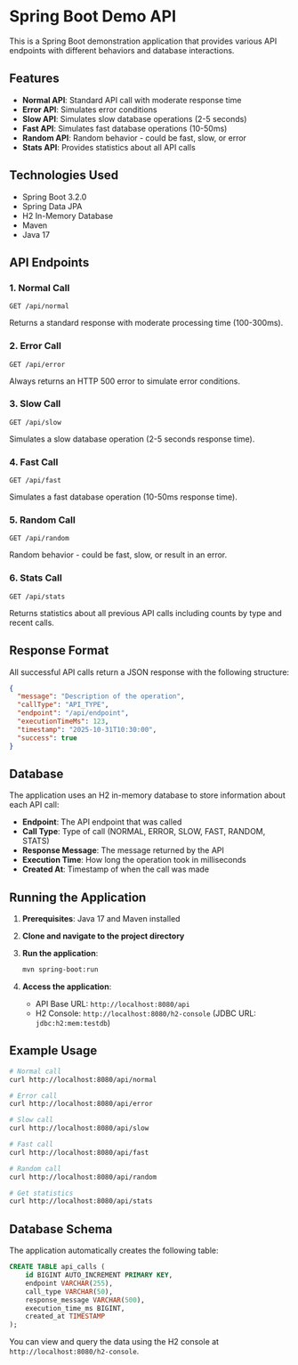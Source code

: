 # Spring Boot Demo API

This is a Spring Boot demonstration application that provides various API endpoints with different behaviors and database interactions.

## Features

- **Normal API**: Standard API call with moderate response time
- **Error API**: Simulates error conditions
- **Slow API**: Simulates slow database operations (2-5 seconds)
- **Fast API**: Simulates fast database operations (10-50ms)
- **Random API**: Random behavior - could be fast, slow, or error
- **Stats API**: Provides statistics about all API calls

## Technologies Used

- Spring Boot 3.2.0
- Spring Data JPA
- H2 In-Memory Database
- Maven
- Java 17

## API Endpoints

### 1. Normal Call
```
GET /api/normal
```
Returns a standard response with moderate processing time (100-300ms).

### 2. Error Call
```
GET /api/error
```
Always returns an HTTP 500 error to simulate error conditions.

### 3. Slow Call
```
GET /api/slow
```
Simulates a slow database operation (2-5 seconds response time).

### 4. Fast Call
```
GET /api/fast
```
Simulates a fast database operation (10-50ms response time).

### 5. Random Call
```
GET /api/random
```
Random behavior - could be fast, slow, or result in an error.

### 6. Stats Call
```
GET /api/stats
```
Returns statistics about all previous API calls including counts by type and recent calls.

## Response Format

All successful API calls return a JSON response with the following structure:

```json
{
  "message": "Description of the operation",
  "callType": "API_TYPE",
  "endpoint": "/api/endpoint",
  "executionTimeMs": 123,
  "timestamp": "2025-10-31T10:30:00",
  "success": true
}
```

## Database

The application uses an H2 in-memory database to store information about each API call:

- **Endpoint**: The API endpoint that was called
- **Call Type**: Type of call (NORMAL, ERROR, SLOW, FAST, RANDOM, STATS)
- **Response Message**: The message returned by the API
- **Execution Time**: How long the operation took in milliseconds
- **Created At**: Timestamp of when the call was made

## Running the Application

1. **Prerequisites**: Java 17 and Maven installed

2. **Clone and navigate to the project directory**

3. **Run the application**:
   ```bash
   mvn spring-boot:run
   ```

4. **Access the application**:
   - API Base URL: `http://localhost:8080/api`
   - H2 Console: `http://localhost:8080/h2-console` (JDBC URL: `jdbc:h2:mem:testdb`)

## Example Usage

```bash
# Normal call
curl http://localhost:8080/api/normal

# Error call
curl http://localhost:8080/api/error

# Slow call
curl http://localhost:8080/api/slow

# Fast call
curl http://localhost:8080/api/fast

# Random call
curl http://localhost:8080/api/random

# Get statistics
curl http://localhost:8080/api/stats
```

## Database Schema

The application automatically creates the following table:

```sql
CREATE TABLE api_calls (
    id BIGINT AUTO_INCREMENT PRIMARY KEY,
    endpoint VARCHAR(255),
    call_type VARCHAR(50),
    response_message VARCHAR(500),
    execution_time_ms BIGINT,
    created_at TIMESTAMP
);
```

You can view and query the data using the H2 console at `http://localhost:8080/h2-console`.